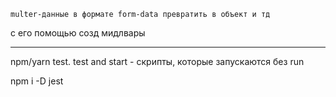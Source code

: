     multer-данные в формате form-data превратить в объект и тд
с его помощью созд мидлвары

---

npm/yarn test. test and start - скрипты, которые запускаются без run

npm i -D jest
